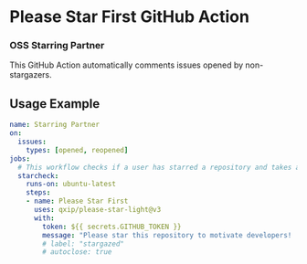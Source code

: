 # Please Star First GitHub Action

### OSS Starring Partner

This GitHub Action automatically comments issues opened by non-stargazers.

## Usage Example

```yml
name: Starring Partner
on:
  issues:
    types: [opened, reopened]
jobs:
  # This workflow checks if a user has starred a repository and takes actions
  starcheck:
    runs-on: ubuntu-latest
    steps:
    - name: Please Star First
      uses: qxip/please-star-light@v3
      with:
        token: ${{ secrets.GITHUB_TOKEN }}
        message: "Please star this repository to motivate developers! :star:"
        # label: "stargazed"
        # autoclose: true
```
